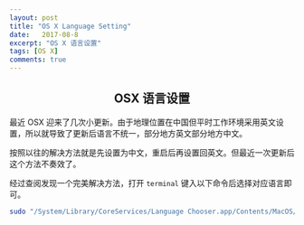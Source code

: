 ```yaml
---
layout: post
title: "OS X Language Setting"
date:   2017-08-8
excerpt: "OS X 语言设置"
tags: [OS X]
comments: true
---
```


<center><h2>OSX 语言设置</h2></center>

<!--more-->

最近 OSX 迎来了几次小更新。由于地理位置在中国但平时工作环境采用英文设置，所以就导致了更新后语言不统一，部分地方英文部分地方中文。

按照以往的解决方法就是先设置为中文，重启后再设置回英文。但最近一次更新后这个方法不奏效了。

经过查阅发现一个完美解决方法，打开 `terminal` 键入以下命令后选择对应语言即可。

```sh
sudo "/System/Library/CoreServices/Language Chooser.app/Contents/MacOS/Language Chooser"
```